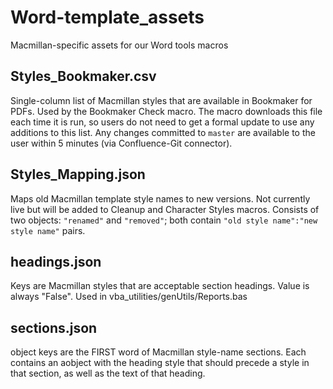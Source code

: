 # Word-template_assets
Macmillan-specific assets for our Word tools macros

## Styles_Bookmaker.csv
Single-column list of Macmillan styles that are available in Bookmaker for PDFs. Used by the Bookmaker Check macro. The macro downloads this file each time it is run, so users do not need to get a formal update to use any additions to this list. Any changes committed to `master` are available to the user within 5 minutes (via Confluence-Git connector).

## Styles_Mapping.json
Maps old Macmillan template style names to new versions. Not currently live but will be added to Cleanup and Character Styles macros. Consists of two objects: `"renamed"` and `"removed"`; both contain `"old style name":"new style name"` pairs.

## headings.json
Keys are Macmillan styles that are acceptable section headings. Value is always "False". Used in vba_utilities/genUtils/Reports.bas

## sections.json
object keys are the FIRST word of Macmillan style-name sections. Each contains an aobject with the heading style that should precede a style in that section, as well as the text of that heading.
